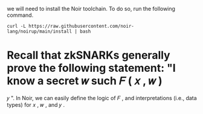 we will need to install the Noir toolchain. To do so, run the following command.


```
curl -L https://raw.githubusercontent.com/noir-lang/noirup/main/install | bash

```


Recall that zkSNARKs generally prove the following statement: "I know a secret 
𝑤
 such 
𝐹
(
𝑥
,
𝑤
)
=
𝑦
". In Noir, we can easily define the logic of 
𝐹
, and interpretations (i.e., data types) for 
𝑥
, 
𝑤
, and 
𝑦
.